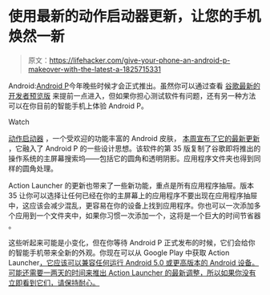 # 使用最新的动作启动器更新，让您的手机焕然一新

> 原文：<https://lifehacker.com/give-your-phone-an-android-p-makeover-with-the-latest-a-1825715331>

Android:[Android P](https://lifehacker.com/how-to-get-android-p-on-your-phone-right-now-1823615465)今年晚些时候才会正式推出。虽然你可以通过查看 [谷歌最新的开发者预览版](https://developer.android.com/preview/) 来提前一点进入，但如果你担心测试软件有问题，还有另一种方法可以在你目前的智能手机上体验 Android P。

Watch

[动作启动器](https://lifehacker.com/action-launcher-pro-puts-widgets-folders-and-shortcut-5993574#_ga=2.178623398.367633666.1525095724-3846207152.1521480874) ，一个受欢迎的功能丰富的 Android 皮肤， [本周宣布了它的最新更新](https://play.google.com/store/apps/details?id=com.actionlauncher.playstore) ，它融入了 Android P 的一些设计思想。该软件的第 35 版复制了谷歌即将推出的操作系统的主屏幕搜索坞——包括它的圆角和透明阴影。应用程序文件夹也得到同样的圆角处理。

Action Launcher 的更新也带来了一些新功能，重点是所有应用程序抽屉。版本 35 让你可以选择让任何已经在你的主屏幕上的应用程序不要出现在应用程序抽屉中，这应该会减少混乱，更容易在你的设备上找到应用程序。你也可以一次添加多个应用到一个文件夹中，如果你习惯一次添加一个，这将是一个巨大的时间节省器 。

这些听起来可能是小变化，但在你等待 Android P 正式发布的时候，它们会给你的智能手机带来全新的外观。你现在可以从 Google Play 中获取 Action Launcher[，它应该可以兼容任何运行 Android 5.0 或更高版本的 Android 设备。可能还需要一两天的时间来推出 Action Launcher 的最新调整，所以如果你没有立即看到它们，请保持耐心。](https://play.google.com/store/apps/details?id=com.actionlauncher.playstore)